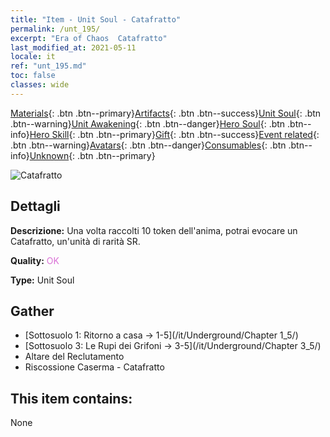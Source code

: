 ```yaml
---
title: "Item - Unit Soul - Catafratto"
permalink: /unt_195/
excerpt: "Era of Chaos  Catafratto"
last_modified_at: 2021-05-11
locale: it
ref: "unt_195.md"
toc: false
classes: wide
---
```

 [Materials](/ItemsIT/){: .btn .btn--primary}[Artifacts](/ItemsIT/Artifacts/){: .btn .btn--success}[Unit Soul](/ItemsIT/UnitSoul/){: .btn .btn--warning}[Unit Awakening](/ItemsIT/UnitAwakening/){: .btn .btn--danger}[Hero Soul](/ItemsIT/HeroSoul/){: .btn .btn--info}[Hero Skill](/ItemsIT/HeroSkill/){: .btn .btn--primary}[Gift](/ItemsIT/Gift/){: .btn .btn--success}[Event related](/ItemsIT/Events/){: .btn .btn--warning}[Avatars](/ItemsIT/Avatars/){: .btn .btn--danger}[Consumables](/ItemsIT/Consumables/){: .btn .btn--info}[Unknown](/ItemsIT/Unknown/){: .btn .btn--primary}

 ![Catafratto](/images/u/ti_qishi.jpg)

## Dettagli
 **Descrizione:** Una volta raccolti 10 token dell'anima, potrai evocare un Catafratto, un'unità di rarità SR.

 **Quality:** <span style="color: #DA70D6">OK</span>

 **Type:** Unit Soul

## Gather

*    [Sottosuolo 1: Ritorno a casa -> 1-5](/it/Underground/Chapter 1_5/) 
*    [Sottosuolo 3: Le Rupi dei Grifoni -> 3-5](/it/Underground/Chapter 3_5/) 
*    Altare del Reclutamento 
*    Riscossione Caserma - Catafratto 

## This item contains:

  None

